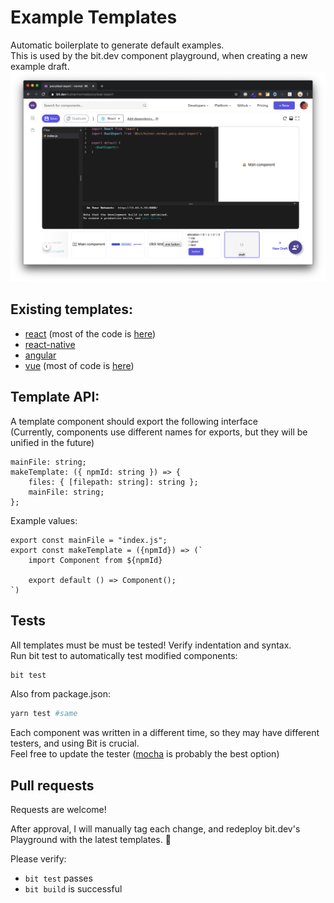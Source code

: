 # Example Templates

Automatic boilerplate to generate default examples.  
This is used by the bit.dev component playground, when creating a new example draft.  
![screenshot](./screenshot.png)

## Existing templates:
* [react](./components/template/react/react-template.ts) (most of the code is [here](./components/default-generator/react/react/react-default-code.ts))
* [react-native](./components/template/react-native/index.ts)
* [angular](./components/template/angular/ng-template-generator.ts)
* [vue](./components/template/vue/vue-template.ts) (most of code is [here](./components/default-generator/vue/vue-default-code.ts))

## Template API:
A template component should export the following interface  
(Currently, components use different names for exports, but they will be unified in the future)

```tsx
mainFile: string;
makeTemplate: ({ npmId: string }) => {
	files: { [filepath: string]: string };
	mainFile: string;
};
```

Example values:
```tsx
export const mainFile = "index.js";
export const makeTemplate = ({npmId}) => (`
	import Component from ${npmId}
	
	export default () => Component();
`)
```

## Tests
All templates must be must be tested! Verify indentation and syntax.  
Run bit test to automatically test modified components:
```bash
bit test
```

Also from package.json:
```bash
yarn test #same
```

Each component was written in a different time, so they may have different testers, and using Bit is crucial.  
Feel free to update the tester ([mocha](bit.envs/testers/mocha) is probably the best option)

## Pull requests
Requests are welcome!  

After approval, I will manually tag each change, and redeploy bit.dev's Playground with the latest templates. 🍻

Please verify:
* `bit test` passes
* `bit build` is successful